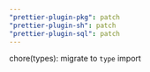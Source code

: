 ```yaml
---
"prettier-plugin-pkg": patch
"prettier-plugin-sh": patch
"prettier-plugin-sql": patch
---
```


chore(types): migrate to `type` import
